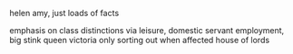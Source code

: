 helen amy, just loads of facts 

emphasis on class distinctions via leisure, domestic servant employment, big stink queen victoria only sorting out when affected house of lords